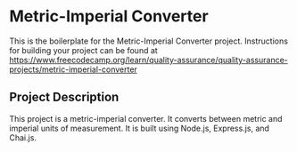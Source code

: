 # Metric-Imperial Converter

This is the boilerplate for the Metric-Imperial Converter project. Instructions for building your project can be found at https://www.freecodecamp.org/learn/quality-assurance/quality-assurance-projects/metric-imperial-converter

## Project Description

This project is a metric-imperial converter. It converts between metric and imperial units of measurement. It is built using Node.js, Express.js, and Chai.js.